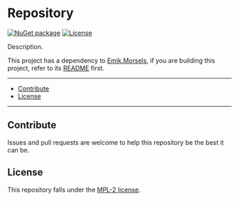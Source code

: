 # Repository

[![NuGet package](https://img.shields.io/nuget/v/.svg?logo=NuGet)](https://www.nuget.org/packages/)
[![License](https://img.shields.io/github/license//.svg?style=flat)](https://github.com//blob/main/LICENSE)

Description.

This project has a dependency to [Emik.Morsels](https://github.com/Emik03/Emik.Morsels), if you are building this project, refer to its [README](https://github.com/Emik03/Emik.Morsels/blob/main/README.md) first.

---

- [Contribute](#contribute)
- [License](#license)

---

## Contribute

Issues and pull requests are welcome to help this repository be the best it can be.

## License

This repository falls under the [MPL-2 license](https://www.mozilla.org/en-US/MPL/2.0/).
